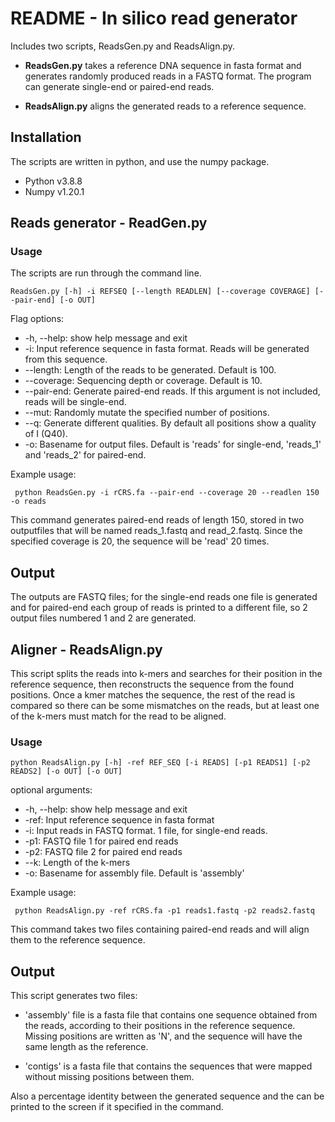 # README - In silico read generator

Includes two scripts, ReadsGen.py and ReadsAlign.py.

- **ReadsGen.py** takes a reference DNA sequence in fasta format and generates
randomly produced reads in a FASTQ format. The program can generate single-end
or paired-end reads.

- **ReadsAlign.py** aligns the generated reads to a reference sequence.

## Installation
The scripts are written in python, and use the numpy package.
- Python v3.8.8
- Numpy v1.20.1

## Reads generator - ReadGen.py
### Usage
The scripts are run through the command line.

 ```
 ReadsGen.py [-h] -i REFSEQ [--length READLEN] [--coverage COVERAGE] [--pair-end] [-o OUT]
 ```

 Flag options:
   - -h, --help:           show help message and exit
   - -i:           Input reference sequence in fasta format. Reads will be generated from this sequence.
   - --length:     Length of the reads to be generated. Default is 100.
   - --coverage:  Sequencing depth or coverage. Default is 10.
   - --pair-end:       Generate paired-end reads. If this argument is not included, reads will be single-end.
   - --mut:            Randomly mutate the specified number of positions.
   - --q:              Generate different qualities. By default all positions show a quality of I (Q40).
   - -o:               Basename for output files. Default is 'reads' for single-end, 'reads_1' and 'reads_2' for paired-end.

 Example usage:
```
 python ReadsGen.py -i rCRS.fa --pair-end --coverage 20 --readlen 150 -o reads
 ```
 This command generates paired-end reads of length 150, stored in two outputfiles
that will be named reads_1.fastq and read_2.fastq. Since the specified coverage
is 20, the sequence will be 'read' 20 times.

## Output
The outputs are FASTQ files; for the single-end reads one file is generated and
for paired-end each group of reads is printed to a different file, so 2 output
files numbered 1 and 2 are generated.

## Aligner - ReadsAlign.py
This script splits the reads into k-mers and searches for their position in
the reference sequence, then reconstructs the sequence from the found positions.
Once a kmer matches the sequence, the rest of the read is compared so there
can be some mismatches on the reads, but at least one of the k-mers must match
for the read to be aligned.

### Usage

 ```
 python ReadsAlign.py [-h] -ref REF_SEQ [-i READS] [-p1 READS1] [-p2 READS2] [-o OUT] [-o OUT]
 ```
 optional arguments:
   - -h, --help:   show help message and exit
   - -ref:  Input reference sequence in fasta format
   - -i:      Input reads in FASTQ format. 1 file, for single-end reads.
   - -p1:    FASTQ file 1 for paired end reads
   - -p2:   FASTQ file 2 for paired end reads
   - --k: Length of the k-mers
   - -o:        Basename for assembly file. Default is 'assembly'

 Example usage:
```
 python ReadsAlign.py -ref rCRS.fa -p1 reads1.fastq -p2 reads2.fastq
 ```
This command takes two files containing paired-end reads and will align them
to the reference sequence.

## Output
This script generates two files:

- 'assembly' file is a fasta file that contains one sequence obtained from the
reads, according to their positions in the reference sequence. Missing positions
are written as 'N', and the sequence will have the same length as the reference.

- 'contigs' is a fasta file that contains the sequences that were mapped
without missing positions between them.

Also a percentage identity between the generated sequence and the can be printed to the screen if it specified in the
command.
